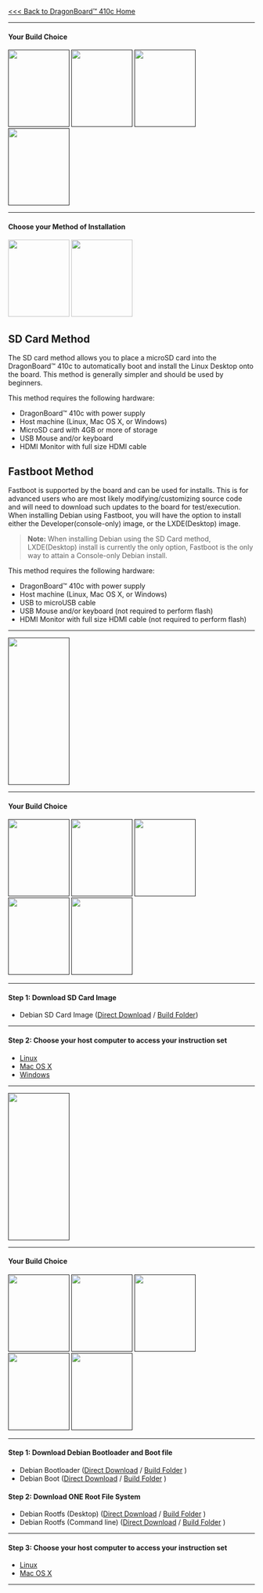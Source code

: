 [<<< Back to DragonBoard™ 410c Home](https://github.com/96boards/documentation/wiki/DragonBoard™-410c-Home)

***
#### Your Build Choice
[<img src="http://i.imgur.com/7rrS2JR.png" data-canonical-src="http://i.imgur.com/7rrS2JR.png" width="125" height="157" />]()
[<img src="http://i.imgur.com/yRQKDI6.png" data-canonical-src="http://i.imgur.com/yRQKDI6.png" width="125" height="157" />]()
[<img src="http://i.imgur.com/OQGR5yY.png" data-canonical-src="http://i.imgur.com/OQGR5yY.png" width="125" height="157" />]()
[<img src="http://i.imgur.com/yRQKDI6.png" data-canonical-src="http://i.imgur.com/yRQKDI6.png" width="125" height="157" />]()

***
#### Choose your Method of Installation

[<img src="http://i.imgur.com/g8N21m1.png" data-canonical-src="http://i.imgur.com/g8N21m1.png" width="125" height="157" />](https://github.com/96boards/documentation/wiki/DragonBoard™-410c-Linaro-Debian-Download#your-build-choice-1)
[<img src="http://i.imgur.com/tXXN5bZ.png" data-canonical-src="http://i.imgur.com/tXXN5bZ.png" width="125" height="157" />](https://github.com/96boards/documentation/wiki/DragonBoard™-410c-Linaro-Debian-Download#your-build-choice-2)

## SD Card Method
The SD card method allows you to place a microSD card into the DragonBoard™ 410c to automatically boot and install the Linux Desktop onto the board. This method is generally simpler and should be used by beginners. 

This method requires the following hardware:
- DragonBoard™ 410c with power supply
- Host machine (Linux, Mac OS X, or Windows)
- MicroSD card with 4GB or more of storage
- USB Mouse and/or keyboard
- HDMI Monitor with full size HDMI cable 

## Fastboot Method
Fastboot is supported by the board and can be used for installs.  This is for advanced users who are most likely modifying/customizing source code and will need to download such updates to the board for test/execution. When installing Debian using Fastboot, you will have the option to install either the Developer(console-only) image, or the LXDE(Desktop) image.  

> **Note:** When installing Debian using the SD Card method, LXDE(Desktop) install is currently the only option,  Fastboot is the only way to attain a Console-only Debian install.

This method requires the following hardware:
- DragonBoard™ 410c with power supply
- Host machine (Linux, Mac OS X, or Windows)
- USB to microUSB cable
- USB Mouse and/or keyboard (not required to perform flash)
- HDMI Monitor with full size HDMI cable (not required to perform flash)

***


[<img src="http://i.imgur.com/znkTVHx.png" data-canonical-src="http://i.imgur.com/znkTVHx.png" width="125" height="300" />]()


***

#### Your Build Choice

[<img src="http://i.imgur.com/7rrS2JR.png" data-canonical-src="http://i.imgur.com/7rrS2JR.png" width="125" height="157" />]()
[<img src="http://i.imgur.com/yRQKDI6.png" data-canonical-src="http://i.imgur.com/yRQKDI6.png" width="125" height="157" />]()
[<img src="http://i.imgur.com/OQGR5yY.png" data-canonical-src="http://i.imgur.com/OQGR5yY.png" width="125" height="157" />]()
[<img src="http://i.imgur.com/yRQKDI6.png" data-canonical-src="http://i.imgur.com/yRQKDI6.png" width="125" height="157" />]()
[<img src="http://i.imgur.com/g8N21m1.png" data-canonical-src="http://i.imgur.com/g8N21m1.png" width="125" height="157" />]()

***
#### Step 1: Download SD Card Image

- Debian SD Card Image ([Direct Download](http://builds.96boards.org/releases/dragonboard410c/linaro/debian/latest/dragonboard410c_sdcard_install_debian-36.zip) / <a href="http://builds.96boards.org/releases/dragonboard410c/linaro/debian/latest/" target="_blank">Build Folder</a>)

***
#### Step 2: Choose your host computer to access your instruction set

- [Linux](https://github.com/96boards/documentation/wiki/DragonBoard™-410c-Linux-Install#linux-host)
- [Mac OS X](https://github.com/96boards/documentation/wiki/DragonBoard™-410c-Linux-Install#mac-os-x-host)
- [Windows](https://github.com/96boards/documentation/wiki/DragonBoard™-410c-Linux-Install#windows-host)

***

[<img src="http://i.imgur.com/znkTVHx.png" data-canonical-src="http://i.imgur.com/znkTVHx.png" width="125" height="300" />]()



***

#### Your Build Choice

[<img src="http://i.imgur.com/7rrS2JR.png" data-canonical-src="http://i.imgur.com/7rrS2JR.png" width="125" height="157" />]()
[<img src="http://i.imgur.com/yRQKDI6.png" data-canonical-src="http://i.imgur.com/yRQKDI6.png" width="125" height="157" />]()
[<img src="http://i.imgur.com/OQGR5yY.png" data-canonical-src="http://i.imgur.com/OQGR5yY.png" width="125" height="157" />]()
[<img src="http://i.imgur.com/yRQKDI6.png" data-canonical-src="http://i.imgur.com/yRQKDI6.png" width="125" height="157" />]()
[<img src="http://i.imgur.com/tXXN5bZ.png" data-canonical-src="http://i.imgur.com/tXXN5bZ.png" width="125" height="157" />]()

***
#### Step 1: Download Debian Bootloader and Boot file

- Debian Bootloader ([Direct Download](http://builds.96boards.org/releases/dragonboard410c/linaro/rescue/latest/dragonboard410c_bootloader_emmc_linux*.zip) / <a href="http://builds.96boards.org/releases/dragonboard410c/linaro/rescue/latest/" target="_blank">Build Folder</a> )
- Debian Boot ([Direct Download](http://builds.96boards.org/releases/dragonboard410c/linaro/debian/latest/boot-linaro-jessie-qcom-snapdragon-arm64-20151204-36.img.gz) / <a href="http://builds.96boards.org/releases/dragonboard410c/linaro/debian/latest/" target="_blank">Build Folder</a> )

#### Step 2: Download ONE Root File System

- Debian Rootfs (Desktop) ([Direct Download](http://builds.96boards.org/releases/dragonboard410c/linaro/debian/latest/linaro-jessie-alip-qcom-snapdragon-arm64-20151204-36.img.gz) / <a href="http://builds.96boards.org/releases/dragonboard410c/linaro/debian/latest/" target="_blank">Build Folder</a> )
- Debian Rootfs (Command line) ([Direct Download](http://builds.96boards.org/releases/dragonboard410c/linaro/debian/latest/linaro-jessie-developer-qcom-snapdragon-arm64-20151204-36.img.gz) / <a href="http://builds.96boards.org/releases/dragonboard410c/linaro/debian/latest/" target="_blank">Build Folder</a> )

***
#### Step 3: Choose your host computer to access your instruction set

- [Linux](https://github.com/96boards/documentation/wiki/DragonBoard™-410c-Linux-Install#linux-host-1)
- [Mac OS X](https://github.com/96boards/documentation/wiki/DragonBoard™-410c-Linux-Install#mac-osx-host)

***